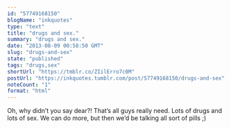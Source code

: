 ```yaml
---
id: "57749168150"
blogName: "inkquotes"
type: "text"
title: "drugs and sex."
summary: "drugs and sex."
date: "2013-08-09 00:58:50 GMT"
slug: "drugs-and-sex"
state: "published"
tags: "drugs,sex"
shortUrl: "https://tmblr.co/ZIilErro7c0M"
postUrl: "https://inkquotes.tumblr.com/post/57749168150/drugs-and-sex"
noteCount: "1"
format: "html"
---
```


Oh, why didn’t you say dear?! That’s all guys really need. Lots of drugs and lots of sex. We can do more, but then we’d be talking all sort of pills ;)